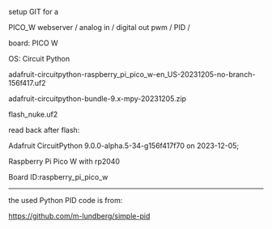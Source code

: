 setup GIT for a

PICO_W webserver / analog in / digital out pwm / PID /

board: PICO W

OS: Circuit Python

adafruit-circuitpython-raspberry_pi_pico_w-en_US-20231205-no-branch-156f417.uf2

adafruit-circuitpython-bundle-9.x-mpy-20231205.zip

flash_nuke.uf2

read back after flash:

Adafruit CircuitPython 9.0.0-alpha.5-34-g156f417f70 on 2023-12-05; 

Raspberry Pi Pico W with rp2040

Board ID:raspberry_pi_pico_w

_______________________________

the used Python PID code is from:

https://github.com/m-lundberg/simple-pid


